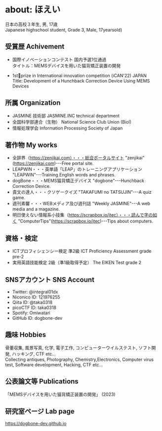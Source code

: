# about: ほえい
日本の高校３年生, 男, 17歳  
Japanese highschool student, Grade 3, Male, 17yearsold)

## 受賞歴 Achivement
* 国際イノベーションコンテスト 国内予選1位通過  
タイトル：MEMSデバイスを用いた猫背矯正装置の開発

* 1st🥇prize in International innovation competition (iCAN'22) JAPAN  
Title: Development of a Hunchback Correction Device Using MEMS Devices

## 所属 Organization
* JASMINE 技術部
JASMINE.INC technical department
* 全国科学部連合（生物）
National Science Club Union (Biol)
* 情報処理学会
Information Processing Society of Japan

## 著作物 My works
* 全辞界（https://zenjikai.com）・・・総合ポータルサイト
"zenjikai"(https://zenjikai.com)---Free portal site.
* LEAPWIN・・・英単語「LEAP」のトレーニングアプリケーション
"LEAPWIN"---Training English words and phrases.
* dogBone・・・MEMS猫背矯正デバイス
"dogbone"---Hunchback Correction Device.
* 貴文の達人・・・クソゲークイズ
"TAKAFUMI no TATSUJIN"---A quiz game.
* 週刊素馨・・・WEBメディア及び週刊誌
"Weekly JASMINE"---A web media and a magazine.
* 明日使えない情報系小技集（https://scrapbox.io/jtec）・・・読んで字の如く
"ComputerTips"(https://scrapbox.io/jtec)---Tips about computers.

## 資格・検定
* ICTプロフィシェンシー検定 準2級
ICT Proficiency Assessment grade pre-2
* 実用英語技能検定 2級（準1級取得予定）
The EIKEN Test grade 2

## SNSアカウント SNS Account
* Twitter: @integral01dx
* Niconico ID: 121976255
* Qiita ID: @taka0318
* picoCTF ID: taka0318
* Spotify: Omiwatari
* GitHub ID: dogbone-dev

## 趣味 Hobbies
骨董収集, 風景写真, 化学, 電子工作, コンピューターウイルステスト, ソフト開発, ハッキング, CTF etc...  
Collecting antiques, Photography, Chemistry,Electronics, Computer virus test, Software development, Hacking, CTF etc...

## 公表論文等 Publications
「MEMSデバイスを用いた猫背矯正装置の開発」 (2023)

## 研究室ページ Lab page
https://dogbone-dev.github.io

